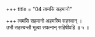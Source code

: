 +++
title = "04 त्वमसि सहमानो"

+++
त्वमसि सहमानो अहमस्मि सहस्वान् ।  
उभौ सहस्वन्तौ भूत्वा सपत्नान् सहिषीवहि ॥ ५ ॥